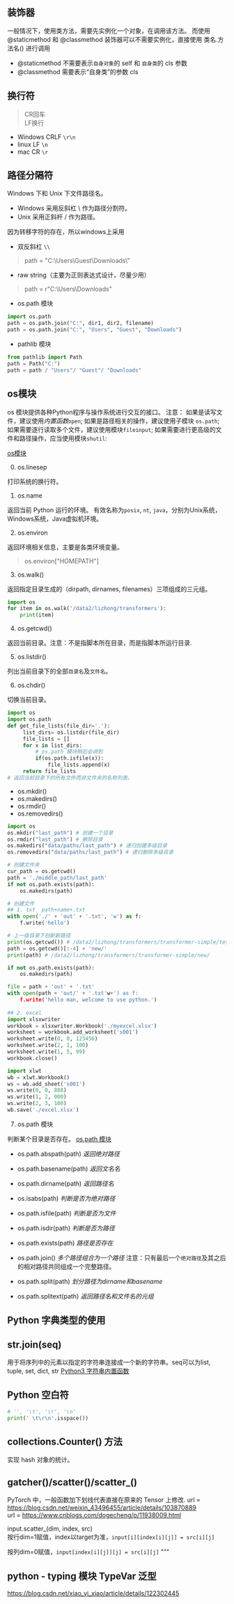 ## 装饰器
一般情况下，使用类方法，需要先实例化一个对象，在调用该方法。
而使用 @staticmethod 和 @classmethod 装饰器可以不需要实例化，直接使用  类名.方法名()  进行调用

- @staticmethod 不需要表示`自身对象`的 self 和 `自身类`的 cls 参数
- @classmethod 需要表示“自身类”的参数 cls

## 换行符
>CR回车  
>LF换行

- Windows CRLF `\r\n`
- linux LF `\n`
- mac CR `\r`

## 路径分隔符
Windows 下和 Unix 下文件路径名。

- Windows 采用反斜杠 \ 作为路径分割符。
- Unix 采用正斜杆 / 作为路径。

因为转移字符的存在，所以windows上采用
- 双反斜杠 `\\`
>path = "C:\\Users\\Guest\\Downloads\\"

- raw string（主要为正则表达式设计，尽量少用）
>path = r"C:\Users\\Downloads\"

- os.path 模块
```python
import os.path
path = os.path.join("C:", dir1, dir2, filename)
path = os.path.join("C:", "Users", "Guest", "Downloads")
```
- pathlib 模块
```python
from pathlib import Path
path = Path("C:")
path = path / "Users"/ "Guest"/ "Downloads"
```

## os模块
os 模块提供各种Python程序与操作系统进行交互的接口。
注意：
如果是读写文件，建议使用*内置函数*`open`;
如果是路径相关的操作，建议使用子模块 `os.path`;
如果需要逐行读取多个文件，建议使用模块`fileinput`;
如果需要进行更高级的文件和路径操作，应当使用模块`shutil`:

[os模块](https://www.runoob.com/python/os-file-methods.html)

0. os.linesep

打印系统的换行符。

1. os.name

 返回当前 Python 运行的环境。 有效名称为`posix`, `nt`, `java`，分别为Unix系统，Windows系统，Java虚拟机环境。

2. os.environ
 
 返回环境相关信息，主要是各类环境变量。
 >os.environ["HOMEPATH"]

3. os.walk()

 返回指定目录生成的（dirpath, dirnames, filenames）三项组成的三元组。

```python
import os
for item in os.walk('/data2/lizhong/transformers'):
    print(item)
```
4. os.getcwd()

 返回当前目录。注意：不是指脚本所在目录，而是指脚本所运行目录.

5. os.listdir()

列出当前目录下的全部`目录名`及`文件名`。

6. os.chdir()

切换当前目录。

```python
import os
import os.path
def get_file_lists(file_dir='.'):
     list_dirs= os.listdir(file_dir)
     file_lists = []
     for x in list_dirs:
         # os.path 模块稍后会讲到
         if(os.path.isfile(x)):
             file_lists.append(x)
     return file_lists
# 返回当前目录下的所有文件而非文件夹的名称列表。
```

- os.mkdir()
- os.makedirs() 
- os.rmdir()
- os.removedirs()

```python 
import os
os.mkdir("last_path") # 创建一个目录
os.rmdir("last_path") # 删除目录
os.makedirs("data/paths/last_path") # 递归创建多级目录
os.removedirs("data/paths/last_path") # 递归删除多级目录

# 创建文件夹
cur_path = os.getcwd()
path = './middle_path/last_path'
if not os.path.exists(path):
    os.makedirs(path)

# 创建文件
## 1. txt  path+name+.txt
with open('./' + 'out' + '.txt', 'w') as f:
    f.write('hello')

# 上一级目录下创新新路径
print(os.getcwd()) # /data2/lizhong/transformers/transformer-simple/test
path = os.getcwd()[:-4] + 'new/'
print(path) # /data2/lizhong/transformers/transformer-simple/new/

if not os.path.exists(path):
    os.makedirs(path)

file = path + 'out' + '.txt'
with open(path + 'out/' + '.txt'w+') as f:
    f.write('hello man, welcome to use python.')
 
## 2. excel
import xlsxwriter
workbook = xlsxwriter.Workbook('./myexcel.xlsx')
worksheet = workbook.add_worksheet('s001')
worksheet.write(0, 0, 123456)
worksheet.write(2, 1, 100)
worksheet.write(1, 5, 99)
workbook.close()

import xlwt
wb = xlwt.Workbook()
ws = wb.add_sheet('s001')
ws.write(0, 0, 888)
ws.write(1, 2, 000)
ws.write(2, 3, 100)
wb.save('./excel.xlsx')
```
7. os.path 模块

判断某个目录是否存在。
[os.path 模块](https://www.runoob.com/python/python-os-path.html)

- os.path.abspath(path) *返回绝对路径*
- os.path.basename(path) *返回文名名*
- os.path.dirname(path) *返回路径名*

- os.isabs(path) *判断是否为绝对路径*
- os.path.isfile(path) *判断是否为文件*
- os.path.isdir(path) *判断是否为路径*

- os.path.exists(path)  *路径是否存在*

- os.path.join() *多个路径组合为一个路径*
注意：只有最后一个`绝对路径`及其之后的相对路径共同组成一个完整路径。

- os.path.split(path) *划分路径为dirname和basename*
- os.path.splitext(path) *返回路径名和文件名的元组*


## Python 字典类型的使用


## str.join(seq)
用于将序列中的元素以指定的字符串连接成一个新的字符串。seq可以为list, tuple, set, dict, str
[Python3 字符串内置函数](https://www.runoob.com/python3/python3-string.html)

## Python 空白符

```python
# '', '\t', '\r', '\n'
print(' \t\r\n'.isspace())
```

## collections.Counter() 方法
实现 hash 对象的统计。

## gatcher()/scatter()/scatter_()
PyTorch 中，一般函数加下划线代表直接在原来的 Tensor 上修改.
url = https://blog.csdn.net/weixin_43496455/article/details/103870889   
url = https://www.cnblogs.com/dogecheng/p/11938009.html

input.scatter_(dim, index, src)  
按行dim=1赋值，index以target为准，`input[i][index[i][j]] = src[i][j]`

按列dim=0赋值，`input[index[i][j]][j] = src[i][j]`
"""


## python - typing 模块  TypeVar 泛型
https://blog.csdn.net/xiao_yi_xiao/article/details/122302445